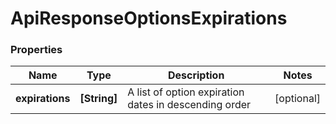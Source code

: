 # ApiResponseOptionsExpirations

### Properties
Name | Type | Description | Notes
------------ | ------------- | ------------- | -------------
**expirations** | **[String]** | A list of option expiration dates in descending order | [optional] 




